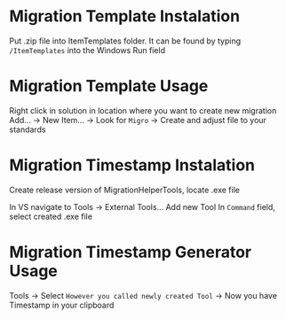 # Migration Template Instalation

Put .zip file into ItemTemplates folder. It can be found by typing `/ItemTemplates` into the Windows Run field

# Migration Template Usage
Right click in solution in location where you want to create new migration
Add... -> New Item... -> Look for `Migro` -> Create and adjust file to your standards

# Migration Timestamp Instalation
Create release version of MigrationHelperTools, locate .exe file

In VS navigate to Tools -> External Tools... 
Add new Tool
In `Command` field, select created .exe file

# Migration Timestamp Generator Usage
Tools -> Select `However you called newly created Tool` -> Now you have Timestamp in your clipboard
